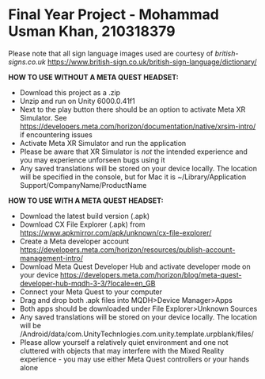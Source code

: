 # Final Year Project - Mohammad Usman Khan, 210318379

Please note that all sign language images used are courtesy of _british-signs.co.uk_
https://www.british-sign.co.uk/british-sign-language/dictionary/

**HOW TO USE WITHOUT A META QUEST HEADSET:**
- Download this project as a .zip
- Unzip and run on Unity 6000.0.41f1
- Next to the play button there should be an option to activate Meta XR Simulator. See https://developers.meta.com/horizon/documentation/native/xrsim-intro/ if encountering issues
- Activate Meta XR Simulator and run the application
- Please be aware that XR Simulator is *not* the intended experience and you may experience unforseen bugs using it
- Any saved translations will be stored on your device locally. The location will be specified in the console, but for Mac it is ~/Library/Application Support/CompanyName/ProductName

**HOW TO USE WITH A META QUEST HEADSET:**
- Download the latest build version (.apk)
- Download CX File Explorer (.apk) from https://www.apkmirror.com/apk/unknown/cx-file-explorer/
- Create a Meta developer account https://developers.meta.com/horizon/resources/publish-account-management-intro/
- Download Meta Quest Developer Hub and activate developer mode on your device https://developers.meta.com/horizon/blog/meta-quest-developer-hub-mqdh-3-3/?locale=en_GB
- Connect your Meta Quest to your computer
- Drag and drop both .apk files into MQDH>Device Manager>Apps
- Both apps should be downloaded under File Explorer>Unknown Sources
- Any saved translations will be stored on your device locally. The location will be /Android/data/com.UnityTechnlogies.com.unity.template.urpblank/files/
- Please allow yourself a relatively quiet environment and one not cluttered with objects that may interfere with the Mixed Reality experience - you may use either Meta Quest controllers or your hands alone
